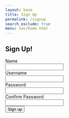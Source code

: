 ```yaml
---
layout: base
title: Sign Up
permalink: /signup
search_exclude: true
menu: nav/home.html
---
```


<div class="flex min-h-full flex-col justify-center px-6 py-12 lg:px-8">
  <div class="sm:mx-auto sm:w-full sm:max-w-sm">
    <h2 class="mt-10 text-center text-2xl/9 font-bold tracking-tight text-gray-900">Sign Up!</h2>
  </div>

  <div class="mt-10 sm:mx-auto sm:w-full sm:max-w-sm">
    <form class="space-y-6" id="signupForm" onsubmit="return handleSignup()">
      <div>
        <label for="name" class="block text-sm/6 font-medium text-gray-900">Name</label>
        <div class="mt-2">
          <input type="text" name="name" id="name" autocomplete="name" required class="block w-full rounded-md bg-white px-3 py-1.5 text-base text-gray-900 outline outline-1 -outline-offset-1 outline-gray-300 placeholder:text-gray-400 focus:outline focus:outline-2 focus:-outline-offset-2 focus:outline-indigo-500 sm:text-sm/6">
        </div>
      </div>
      <div>
        <label for="username" class="block text-sm/6 font-medium text-gray-900">Username</label>
        <div class="mt-2">
          <input type="text" name="username" id="username" autocomplete="username" required class="block w-full rounded-md bg-white px-3 py-1.5 text-base text-gray-900 outline outline-1 -outline-offset-1 outline-gray-300 placeholder:text-gray-400 focus:outline focus:outline-2 focus:-outline-offset-2 focus:outline-indigo-500 sm:text-sm/6">
        </div>
      </div>
      <div>
        <label for="password" class="block text-sm/6 font-medium text-gray-900">Password</label>
        <div class="mt-2">
          <input type="password" name="password" id="password" autocomplete="new-password" required class="block w-full rounded-md bg-white px-3 py-1.5 text-base text-gray-900 outline outline-1 -outline-offset-1 outline-gray-300 placeholder:text-gray-400 focus:outline focus:outline-2 focus:-outline-offset-2 focus:outline-indigo-500 sm:text-sm/6">
        </div>
      </div>
      <div>
        <label for="confirm-password" class="block text-sm/6 font-medium text-gray-900">Confirm Password</label>
        <div class="mt-2">
          <input type="password" name="confirm-password" id="confirm-password" autocomplete="new-password" required class="block w-full rounded-md bg-white px-3 py-1.5 text-base text-gray-900 outline outline-1 -outline-offset-1 outline-gray-300 placeholder:text-gray-400 focus:outline focus:outline-2 focus:-outline-offset-2 focus:outline-indigo-500 sm:text-sm/6">
        </div>
      </div>
      <div>
        <button type="submit" class="flex w-full justify-center rounded-md bg-indigo-500 px-3 py-1.5 text-sm/6 font-semibold text-white shadow-sm hover:bg-rose-500 focus-visible:outline focus-visible:outline-2 focus-visible:outline-offset-2 focus-visible:outline-indigo-500">Sign up</button>
      </div>
      <p id="message" class="text-indigo-500"></p>
    </form>
  </div>
</div>

<script type="module">
    import { login, pythonURI, fetchOptions } from '{{site.baseurl}}/assets/js/api/config.js';

    // Function to handle signup
    window.handleSignup = function() {
        const password = document.getElementById("password").value;
        const confirmPassword = document.getElementById("confirm-password").value;

        // Check if passwords match
        if (password !== confirmPassword) {
            document.getElementById("message").textContent = "Passwords do not match!";
            return false; // Prevent form submission
        }

        const signupOptions = {
            URL: `${pythonURI}/api/user`,
            method: "POST",
            mode: "cors",
            cache: "no-cache",
            credentials: "include",
            headers: {
                "Content-Type": "application/json",
                "X-Origin": "client"
            },
            body: {
                name: document.getElementById("name").value,
                uid: document.getElementById("username").value,
                password: password,
            }
        };

        fetch(signupOptions.URL, {
            method: signupOptions.method,
            mode: signupOptions.mode,
            cache: signupOptions.cache,
            credentials: signupOptions.credentials,
            headers: signupOptions.headers,
            body: JSON.stringify(signupOptions.body)
        })
        .then(response => {
            if (!response.ok) {
                throw new Error(`Signup failed: ${response.status}`);
            }
            return response.json();
        })
        .then(data => {
            window.location.href = '{{site.baseurl}}/login';
        })
        .catch(error => {
            console.error("Signup Error:", error);
            document.getElementById("message").textContent = `Signup Error: ${error.message}`;
        });

        return false; // Prevent default form submission behavior
    };
</script>
